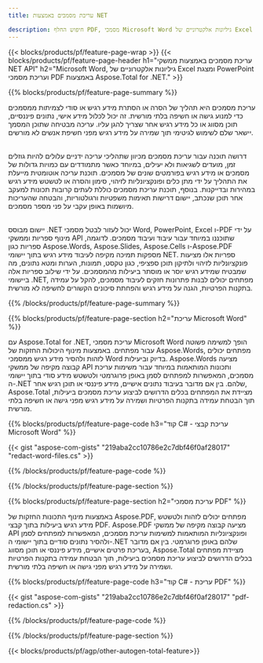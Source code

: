 ```yaml
---
title: עריכת מסמכים באמצעות NET  

description: חיפוש החלף PDF, מסמכי Microsoft Word גיליונות אלקטרוניים של Excel ונתוני מצגות PowerPoint באמצעות יישום NET. קוד C# רשום
---
```


{{< blocks/products/pf/feature-page-wrap >}}
{{< blocks/products/pf/feature-page-header h1="עריכת מסמכים באמצעות ממשקי NET API" h2="Microsoft Word, גיליונות אלקטרוניים של Excel ומצגת PowerPoint ועריכת מסמכי PDF באמצעות Aspose.Total for .NET." >}}

{{% blocks/products/pf/feature-page-summary %}}

עריכת מסמכים היא תהליך של הסרה או הסתרת מידע רגיש או סודי לצמיתות ממסמכים כדי למנוע גישה או חשיפה בלתי מורשית. זה יכול לכלול מידע אישי, נתונים פיננסיים, תוכן מסווג או כל מידע רגיש אחר שצריך להגן עליו. עריכה מבטיחה שתוכן המסמך יישאר שלם לשימוש לגיטימי תוך שמירה על מידע רגיש מפני חשיפת אנשים לא מורשים. <br /><br />

דרושה תוכנה עבור עריכת מסמכים מכיוון שתהליכי עריכה ידניים עלולים להיות גוזלים זמן, מועדים לשגיאות ולא יעילים, במיוחד כאשר מתמודדים עם כמויות גדולות של מסמכים או מידע רגיש בפורמטים שונים של מסמכים. תוכנת עריכה אוטומטית מייעלת את התהליך על ידי מתן כלים ופונקציונליות לזיהוי, סימון והסרה או לטשטש מידע רגיש במהירות ובדייקנות. בנוסף, תוכנת עריכת מסמכים כוללת לעתים קרובות תכונות למעקב אחר תוכן שנכתב, יישום דרישות תאימות משפטיות ורגולטוריות, והבטחה שהעריכות מיושמות באופן עקבי על פני מספר מסמכים.<br /><br />

יישום מבוסס .NET יכול לעזור לבטל מסמכי Word, PowerPoint, Excel ו-PDF על ידי מינוף ספריות וממשקי API שתוכננו במיוחד עבור עיבוד ועיבוד מסמכים. לדוגמה, ספריות כגון Aspose.Words, Aspose.Slides, Aspose.Cells ו-Aspose.PDF מספקות תמיכה מקיפה לעיבוד מידע רגיש בתוך יישומי NET. ספריות אלו מציעות פונקציונליות לזיהוי ולתיקון תוכן ספציפי, כגון טקסט, תמונות, הערות ומטא נתונים, מה שמבטיח שמידע רגיש יוסר או מוסתר ביעילות מהמסמכים. על ידי שילוב ספריות אלה ביישומי .NET, מפתחים יכולים לבנות פתרונות חזקים לעיבוד מסמכים, להקל על עמידה בתקנות הפרטיות, הגנה על מידע רגיש והפחתת סיכונים הקשורים לחשיפה לא מורשית.


{{% /blocks/products/pf/feature-page-summary  %}}

{{% blocks/products/pf/feature-page-section  h2="עריכת Microsoft Word" %}}

עם Aspose.Total for .NET, עריכת מסמכי Microsoft Word הופך למשימה פשוטה עבור מפתחים. באמצעות מינוף היכולות החזקות של Aspose.Words, מפתחים יכולים לזהות ולהסיר מידע רגיש ממסמכי Word בדיוק וביעילות. Aspose.Words מציעה קבוצה מקיפה של ממשקי API ותכונות המותאמות במיוחד עבור משימות עריכת מסמכים, המאפשרות למפתחים לסמן באופן פרוגרמטי ולטשטש מידע סודי בתוך יישומי ה-.NET שלהם. בין אם מדובר בעיבוד נתונים אישיים, מידע פיננסי או תוכן רגיש אחר, Aspose.Total מציידת את המפתחים בכלים הדרושים לביצוע עריכת מסמכים ביעילות, תוך הבטחת עמידה בתקנות הפרטיות ושמירה על מידע רגיש מפני גישה או חשיפה בלתי מורשית.

{{% blocks/products/pf/feature-page-code h3="קוד C# - עריכת קבצי Microsoft Word" %}}

{{< gist "aspose-com-gists" "219aba2cc10786e2c7dbf46f0af28017" "redact-word-files.cs" >}}

{{% /blocks/products/pf/feature-page-code  %}}

{{% /blocks/products/pf/feature-page-section %}}

{{% blocks/products/pf/feature-page-section  h2="עריכת מסמכי PDF" %}}

באמצעות מינוף התכונות החזקות של Aspose.PDF, מפתחים יכולים לזהות ולטשטש מידע רגיש ביעילות בתוך קבצי PDF. Aspose.PDF מציעה קבוצה מקיפה של ממשקי API ופונקציונליות המותאמות למשימות עריכת מסמכים, המאפשרות למפתחים לסמן ולהסיר נתונים סודיים בתוך יישומי ה-.NET שלהם באופן פרוגרמטי. בין אם מדובר בעריכת פרטים אישיים, מידע פיננסי או תוכן מסווג, Aspose.Total מציידת מפתחים בכלים הדרושים לביצוע עריכת מסמכים ביעילות, תוך הבטחת עמידה בתקנות הפרטיות ושמירה על מידע רגיש מפני גישה או חשיפה בלתי מורשית.

{{% blocks/products/pf/feature-page-code h3="קוד C# - עריכת PDF" %}}

{{< gist "aspose-com-gists" "219aba2cc10786e2c7dbf46f0af28017" "pdf-redaction.cs" >}}

{{% /blocks/products/pf/feature-page-code  %}}

{{% /blocks/products/pf/feature-page-section %}}

{{< blocks/products/pf/agp/other-autogen-total-feature>}}